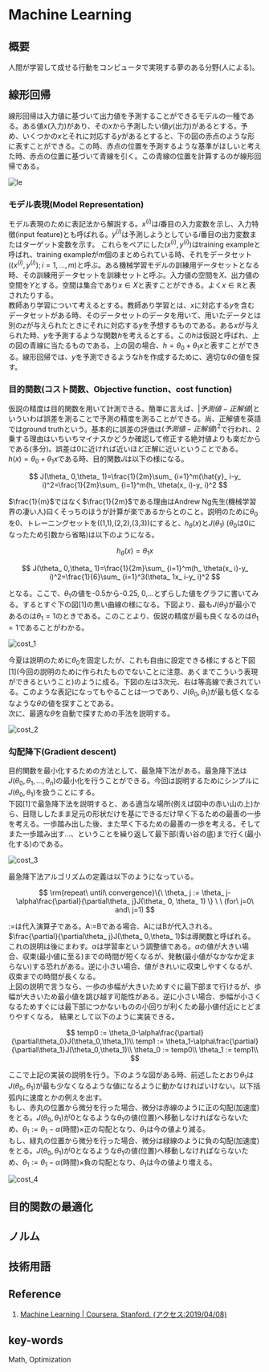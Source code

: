 # Machine Learning
## 概要
人間が学習して成せる行動をコンピュータで実現する夢のある分野(人による)。

## 線形回帰
線形回帰は入力値に基づいて出力値を予測することができるモデルの一種である。ある値$x$(入力)があり、その$x$から予測したい値$y$(出力)があるとする。予め、いくつかの$x$とそれに対応する$y$があるとすると、下の図の赤点のような形に表すことができる。この時、赤点の位置を予測するような基準がほしいと考えた時、赤点の位置に基づいて青線を引く。この青線の位置を計算するのが線形回帰である。

![le](img/Machine_Learning/linear_example.png)

### モデル表現(Model Representation)
モデル表現のために表記法から解説する。$x^{(i)}$は$i$番目の入力変数を示し、入力特徴(input feature)とも呼ばれる。$y^{(i)}$は予測しようとしている$i$番目の出力変数またはターゲット変数を示す。  これらをペアにした$(x^{(i)}, y^{(i)})$はtraining exampleと呼ばれ、training exampleが$m$個のまとめられている時、それをデータセット($(x^{(i)}, y^{(i)});i=1,\ldots,m$)と呼ぶ。ある機械学習モデルの訓練用データセットとなる時、その訓練用データセットを訓練セットと呼ぶ。入力値の空間を$X$、出力値の空間を$Y$とする。空間は集合であり$x\in X$と表すことができる。よく$x\in\mathbb{R}$と表されたりする。  
教師あり学習について考えるとする。教師あり学習とは、$x$に対応する$y$を含むデータセットがある時、そのデータセットのデータを用いて、用いたデータとは別の$z$が与えられたときにそれに対応する$y$を予想するものである。ある$x$が与えられた時、$y$を予測するような関数$h$を考えるとする。この$h$は仮説と呼ばれ、上の図の青線に当たるものである。上の図の場合、$h=\theta_ 0+\theta_ 1x$と表すことができる。線形回帰では、$y$を予測できるような$h$を作成するために、適切な$\theta$の値を探す。

### 目的関数(コスト関数、Objective function、cost function)
仮説の精度は目的関数を用いて計測できる。簡単に言えば、$|予測値-正解値|$といういわば誤差を測ることで予測の精度を測ることができる。尚、正解値を英語ではground truthという。基本的に誤差の評価は$(予測値-正解値)^2$で行われ、2乗する理由はいちいちマイナスかどうか確認して修正する絶対値よりも楽だからである(多分)。誤差は0に近ければ近いほど正解に近いということである。  
$h(x)=\theta_ 0+\theta_ 1x$である時、目的関数$J$は以下の様になる。

$$
J(\theta_ 0,\theta_ 1)=\frac{1}{2m}\sum_ {i=1}^m(\hat{y}_ i-y_ i)^2=\frac{1}{2m}\sum_ {i=1}^m(h_ \theta(x_ i)-y_ i)^2
$$

$\frac{1}{m}$ではなく$\frac{1}{2m}$である理由はAndrew Ng先生(機械学習界の凄い人)曰くそっちのほうが計算が楽であるからとのこと。説明のために$\theta_ 0$を0、トレーニングセットを((1,1),(2,2),(3,3))にすると、$h_ \theta(x)$と$J(\theta_ 1)$ ($\theta_ 0$は0になったため引数から省略)は以下のようになる。

$$
h_ \theta(x)=\theta_ 1x
$$

$$
J(\theta_ 0,\theta_ 1)=\frac{1}{2m}\sum_ {i=1}^m(h_ \theta(x_ i)-y_ i)^2=\frac{1}{6}\sum_ {i=1}^3(\theta_ 1x_ i-y_ i)^2
$$

となる。ここで、$\theta_ 1$の値を-0.5から-0.25, 0,...とずらした値をグラフに書いてみる。するとすぐ下の図[1]の黒い曲線の様になる。下図より、最も$J(\theta_ 1)$が最小であるのは$\theta_ 1=1$のときである。このことより、仮説の精度が最も良くなるのは$\theta_ 1=1$であることがわかる。

![cost_1](img/Machine_Learning/cost_1.png)

今夏は説明のために$\theta_ 0$を固定したが、これも自由に設定できる様にすると下図\[1\](今回の説明のために作られたものでないことに注意、あくまでこういう表現ができるということ)のように成る。下図の左は3次元、右は等高線で表されている。このような表記になってもやることは一つであり、$J(\theta_ 0,\theta_ 1)$が最も低くなるなような$\theta$の値を探すことである。  
次に、最適な$\theta$を自動で探すための手法を説明する。

![cost_2](img/Machine_Learning/cost_2.png)

### 勾配降下(Gradient descent)
目的関数を最小化するための方法として、最急降下法がある。最急降下法は$J(\theta_ 0,\theta_ 1,\ldots,\theta_ n)$の最小化を行うことができる。今回は説明するためにシンプルに$J(\theta_ 0,\theta_ 1)$を扱うことにする。  
下図[1]で最急降下法を説明すると、ある適当な場所(例えば図中の赤い山の上)から、目隠ししたまま足元の形状だけを基にできるだけ早く下るための最善の一歩を考える。一歩踏み出した後、また早く下るための最善の一歩を考える。そしてまた一歩踏み出す...、ということを繰り返して最下部(青い谷の底)まで行く(最小化する)のである。

![cost_3](img/Machine_Learning/cost_3.png)

最急降下法アルゴリズムの定義は以下のようになっている。

$$
\rm{repeat\ until\ convergence}\{\ \theta_ j := \theta_ j-\alpha\frac{\partial}{\partial\theta_ j}J(\theta_ 0, \theta_ 1) \} \ \ (for\ j=0\ and\ j=1)
$$

:=は代入演算子である。A:=Bである場合、AにはBが代入される。$\frac{\partial}{\partial\theta_ j}J(\theta_ 0,\theta_ 1)$は導関数と呼ばれる。これの説明は後にまわす。$\alpha$は学習率という調整値である。$\alpha$の値が大きい場合、収束(最小値に至る)までの時間が短くなるが、発散(最小値がなかなか定まらない)する恐れがある。逆に小さい場合、値がきれいに収束しやすくなるが、収束までの時間が長くなる。  
上図の説明で言うなら、一歩の歩幅が大きいためすぐに最下部まで行けるが、歩幅が大きいため最小値を跳び越す可能性がある。逆に小さい場合、歩幅が小さくなるためすぐには最下部につかないものの小回りが利くため最小値付近にとどまりやすくなる。
結果として以下のように実装できる。

$$
temp0 := \theta_0-\alpha\frac{\partial}{\partial\theta_0}J(\theta_0,\theta_1)\\
temp1 := \theta_1-\alpha\frac{\partial}{\partial\theta_1}J(\theta_0,\theta_1)\\
\theta_0 := temp0\\
\theta_1 := temp1\\
$$

ここで上記の実装の説明を行う。下のような図がある時、前述したとおり$\theta_1$は$J(\theta_0,\theta_1)$が最も少なくなるような値になるように動かなければいけない。以下括弧内に速度とかの例えを出す。  
もし、赤丸の位置から微分を行った場合、微分は赤線のように正の勾配(加速度)をとる。$J(\theta_ 0,\theta_ 1)$が0となるような$\theta_ 1$の値(位置)へ移動しなければならないため、$\theta_ 1:=\theta_ 1-\alpha$(時間)$\times$正の勾配となり、$\theta_ 1$は今の値より減る。  
もし、緑丸の位置から微分を行った場合、微分は緑線のように負の勾配(加速度)をとる。$J(\theta_ 0,\theta_ 1)$が0となるような$\theta_ 1$の値(位置)へ移動しなければならないため、$\theta_ 1:=\theta_ 1-\alpha$(時間)$\times$負の勾配となり、$\theta_ 1$は今の値より増える。

![cost_4](img/Machine_Learning/cost_4.png)

## 目的関数の最適化

## ノルム


## 技術用語

## Reference
1. [Machine Learning | Coursera. Stanford. (アクセス:2019/04/08)](https://www.coursera.org/learn/machine-learning/)

## key-words
Math, Optimization